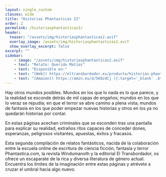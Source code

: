 ```yaml
---
layout: single_custom
classes: wide
title: "Historias Phantasticas II"
order: 2
permalink: /historiasphantasticas2/
header:
  teaser: "/assets/img/historiasphantasticas2.avif"
  overlay_image: /assets/img/historiasphantasticas2.avif
  show_overlay_excerpt: false
excerpt: ""
sidebar:
    - image: "/assets/img/historiasphantasticas2.avif"
    - text: "Relato: Querido Matías"
    - text: "Disponible en:"
    - text: "[Web]( https://eltransbordador.es/producto/historias-phantasticas-ii/ ){:target='_blank' .btn .btn--success}"
    - text: "[Amazon]( https://amzn.eu/d/5K8zdCj ){:target='_blank' .btn .btn--success}"
---
```


Hay otros mundos posibles. Mundos en los que lo nada es lo que parece,  y la realidad se esconde detrás de mil capas de engaños; mundos en los que lo veraz se repudia; en que el terror se abre camino a plena vista; mundos de fantasía en los que poder empezar nuevas historias y otros en los ya no quedarán historias por contar. 

En estas páginas acechan criminales que se esconden tras una pantalla para explicar su realidad, extraños ritos capaces de conceder dones, esperanzas, peligrosos visitantes, apuestas, éxitos y fracasos.

Esta segunda compilación de relatos fantásticos, nacida de la colaboración entre la escuela online de escritura de ciencia ficción, fantasía y terror Phantastica.com, la revista Windumanoth y la editorial El Transbordador, os ofrece un escaparate de la rica y diversa literatura de género actual. Encuentra los límites de la imaginación  entre estas páginas y atrévete a cruzar el umbral hacia algo nuevo.


